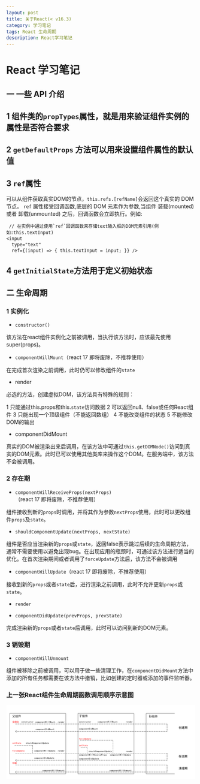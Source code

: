 ```yaml
---
layout: post
title: 关于React(< v16.3)
category: 学习笔记
tags: React 生命周期
description: React学习笔记
---
```


# React 学习笔记
## 一 一些 API 介绍
## 1 组件类的`propTypes`属性，就是用来验证组件实例的属性是否符合要求
## 2 `getDefaultProps` 方法可以用来设置组件属性的默认值
## 3 `ref`属性
可以从组件获取真实DOM的节点，`this.refs.[refName]`会返回这个真实的 DOM 节点。
`ref` 属性接受回调函数,底层的 DOM 元素作为参数,当组件 装载(mounted) 或者 卸载(unmounted) 之后，回调函数会立即执行。例如:

     // 在实例中通过使用`ref`回调函数来存储text输入框的DOM元素引用(例如:this.textInput)
    <input
      type="text"
      ref={(input) => { this.textInput = input; }} />

## 4 `getInitialState`方法用于定义初始状态
## 二 生命周期
### 1 实例化
* `constructor()`

该方法在react组件实例化之前被调用，当执行该方法时，应该最先使用super(props)。

* `componentWillMount`（react 17 即将废除，不推荐使用）

在完成首次渲染之前调用，此时仍可以修改组件的`state`

* render

必选的方法，创建虚拟DOM，该方法具有特殊的规则：

  1  只能通过this.props和this.`state`访问数据
  2  可以返回null、false或任何React组件
  3  只能出现一个顶级组件（不能返回数组）
  4  不能改变组件的状态
  5  不能修改DOM的输出

* componentDidMount

真实的DOM被渲染出来后调用，在该方法中可通过`this.getDOMNode()`访问到真实的DOM元素。此时已可以使用其他类库来操作这个DOM。在服务端中，该方法不会被调用。

### 2 存在期
* `componentWillReceiveProps(nextProps)`（react 17 即将废除，不推荐使用）

组件接收到新的`props`时调用，并将其作为参数`nextProps`使用，此时可以更改组件`props`及`state`。

* `shouldComponentUpdate(nextProps, nextState)`

组件是否应当渲染新的`props`或`state`，返回false表示跳过后续的生命周期方法，通常不需要使用以避免出现bug。在出现应用的瓶颈时，可通过该方法进行适当的优化。在首次渲染期间或者调用了`forceUpdate`方法后，该方法不会被调用

* `componentWillUpdate`（react 17 即将废除，不推荐使用）

接收到新的`props`或者`state`后，进行渲染之前调用，此时不允许更新`props`或`state`。

* `render`

* `componentDidUpdate(prevProps, prevState)`

完成渲染新的`props`或者`state`后调用，此时可以访问到新的DOM元素。

### 3 销毁期
* `componentWillUnmount`

组件被移除之前被调用，可以用于做一些清理工作，在`componentDidMount`方法中添加的所有任务都需要在该方法中撤销，比如创建的定时器或添加的事件监听器。
 
### 上一张React组件生命周期函数调用顺序示意图
![React组件生命周期函数调用顺序示意图](/assets/img/postImg/react-life-circle.png)
